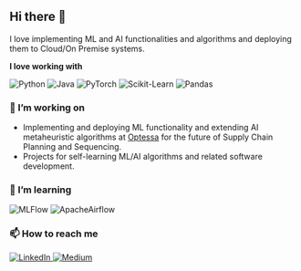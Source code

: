 ## Hi there 👋

I love implementing ML and AI functionalities and algorithms and deploying them to Cloud/On Premise systems.

**I love working with**
<div display="flex">
  <img src="https://img.shields.io/badge/python-3670A0?style=for-the-badge&logo=python&logoColor=ffdd54" alt="Python"/>
  <img src="https://img.shields.io/badge/java-%23ED8B00.svg?style=for-the-badge&logo=openjdk&logoColor=white" alt="Java"/>
  <img src="https://img.shields.io/badge/PyTorch-%23EE4C2C.svg?style=for-the-badge&logo=PyTorch&logoColor=white" alt="PyTorch"/>
  <img src="https://img.shields.io/badge/scikit--learn-%23F7931E.svg?style=for-the-badge&logo=scikit-learn&logoColor=white" alt="Scikit-Learn"/>
  <img src="https://img.shields.io/badge/pandas-%23150458.svg?style=for-the-badge&logo=pandas&logoColor=white" alt="Pandas"/>
</div>

### 🔭 I’m working on

- Implementing and deploying ML functionality and extending AI metaheuristic algorithms at [Optessa](https://www.optessa.com) for the future of Supply Chain Planning and Sequencing.
- Projects for self-learning ML/AI algorithms and related software development.

### 🌱 I’m learning

<div display="flex">
  <img src="https://img.shields.io/badge/mlflow-%23d9ead3.svg?style=for-the-badge&logo=numpy&logoColor=blue" alt="MLFlow"/>
  <img src="https://img.shields.io/badge/Apache%20Airflow-017CEE?style=for-the-badge&logo=Apache%20Airflow&logoColor=white" alt="ApacheAirflow"/>
</div>

### 📫 How to reach me

<div display="flex">
  <a href="https://www.linkedin.com/in/ayanchattopadhyay1989/">
    <img src="https://img.shields.io/badge/linkedin-%230077B5.svg?style=for-the-badge&logo=linkedin&logoColor=white" alt="LinkedIn"/>
  </a>
  <a href="https://medium.com/@ayankgpchatterjee">
    <img src="https://img.shields.io/badge/Medium-12100E?style=for-the-badge&logo=medium&logoColor=white" alt="Medium"/>
  </a>
</div>


